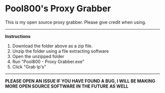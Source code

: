 # Pool800's Proxy Grabber
This is my open source proxy grabber. Please give credit when using.

___________________________________________________________________________________________________________________________________________
**Instructions**
1. Download the folder above as a zip file.
2. Unzip the folder using a file extracting software
3. Open the unzipped folder
4. Run "Pool800 - Proxy Grabber.exe"
5. Click "Grab Ip's"
___________________________________________________________________________________________________________________________________________
**PLEASE OPEN AN ISSUE IF YOU HAVE FOUND A BUG, I WILL BE MAKING MORE OPEN SOURCE SOFTWARE IN THE FUTURE AS WELL**

